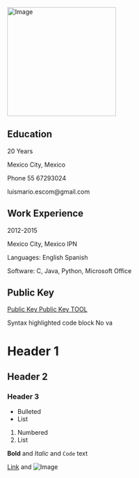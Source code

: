 
<img src="miFotooo.jpg" alt="Image" height="250" width="250"/>
<h2 id="education">Education</h2>

<p> 20 Years </p>
<p>Mexico City, Mexico</p>
<p>Phone 55 67293024</p>
<p>luismario.escom@gmail.com</p>

<h2 id="work-experience">Work Experience</h2>

<p>2012-2015 </p>
<p>Mexico City, Mexico IPN</p>
<p>Languages: English Spanish</p>
<p>Software: C, Java, Python, Microsoft Office</p>

<h2 id="public-key">Public Key</h2>
<a href="RSApublicKey.key" download> Public Key </a>
<a href="LuisMarioAburtoPerez_pub.asc" download> Public Key TOOL</a>

<p>Syntax highlighted code block No va</p>

<h1 id="header-1">Header 1</h1>
<h2 id="header-2">Header 2</h2>
<h3 id="header-3">Header 3</h3>

<ul>
  <li>Bulleted</li>
  <li>List</li>
</ul>

<ol>
  <li>Numbered</li>
  <li>List</li>
</ol>

<p><strong>Bold</strong> and <em>Italic</em> and <code class="highlighter-rouge">Code</code> text</p>

<p><a href="url">Link</a> and <img src="src" alt="Image" /></p>
